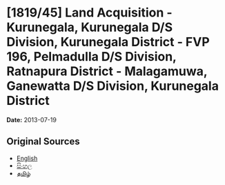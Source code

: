 # [1819/45] Land Acquisition - Kurunegala, Kurunegala D/S Division, Kurunegala District - FVP 196, Pelmadulla D/S Division, Ratnapura District - Malagamuwa, Ganewatta D/S Division, Kurunegala District

**Date:** 2013-07-19

## Original Sources

- [English](https://documents.gov.lk/view/extra-gazettes/2013/7/1819-45_E.pdf)
- [සිංහල](https://documents.gov.lk/view/extra-gazettes/2013/7/1819-45_S.pdf)
- [தமிழ்](https://documents.gov.lk/view/extra-gazettes/2013/7/1819-45_T.pdf)
